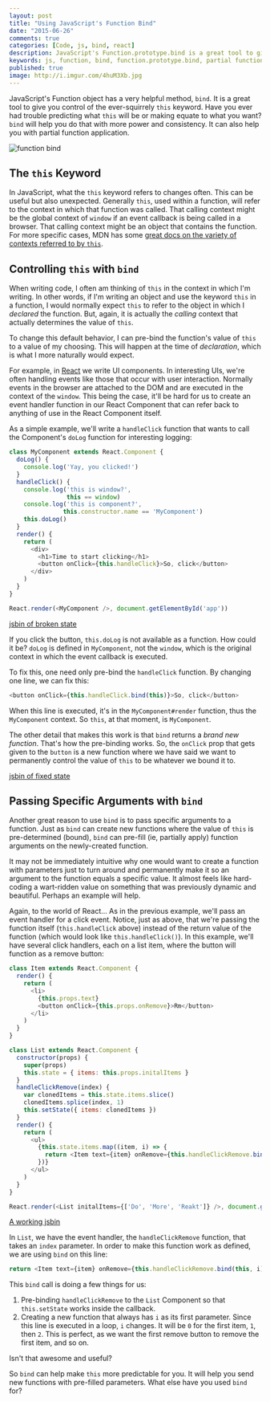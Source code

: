 ```yaml
---
layout: post
title: "Using JavaScript's Function Bind"
date: "2015-06-26"
comments: true
categories: [Code, js, bind, react]
description: JavaScript's Function.prototype.bind is a great tool to give you control over the this keyword.
keywords: js, function, bind, function.prototype.bind, partial function application, context, react
published: true
image: http://i.imgur.com/4huM3Xb.jpg
---
```


JavaScript's Function object has a very helpful method, `bind`.  It is a great tool to give you control of the ever-squirrely `this` keyword.  Have you ever had trouble predicting what `this` will be or making equate to what you want?  `bind` will help you do that with more power and consistency.  It can also help you with partial function application.

![function bind](http://i.imgur.com/4huM3Xb.jpg)

<!--more-->

## The `this` Keyword

In JavaScript, what the `this` keyword refers to changes often.  This can be useful but also unexpected.  Generally `this`, used within a function, will refer to the context in which that function was called. That calling context might be the global context of `window` if an event callback is being called in a browser.  That calling context might be an object that contains the function.  For more specific cases, MDN has some [great docs on the variety of contexts referred to by `this`](https://developer.mozilla.org/en-US/docs/Web/JavaScript/Reference/Operators/this).

## Controlling `this` with `bind`

When writing code, I often am thinking of `this` in the context in which I'm writing.  In other words, if I'm writing an object and use the keyword `this` in a function, I would normally expect `this` to refer to the object in which I *declared* the function.  But, again, it is actually the *calling* context that actually determines the value of `this`.
 
To change this default behavior, I can pre-bind the function's value of `this` to a value of my choosing.  This will happen at the time of *declaration*, which is what I more naturally would expect.

For example, in [React](http://facebook.github.io/react/) we write UI components.  In interesting UIs, we're often handling events like those that occur with user interaction.  Normally events in the browser are attached to the DOM and are executed in the context of the `window`.  This being the case, it'll be hard for us to create an event handler function in our React Component that can refer back to anything of use in the React Component itself.  

As a simple example, we'll write a `handleClick` function that wants to call the Component's `doLog` function for interesting logging:

```js event-handling.js
class MyComponent extends React.Component {
  doLog() {
    console.log('Yay, you clicked!')
  }
  handleClick() {
    console.log('this is window?', 
                this == window)
    console.log('this is component?',
               this.constructor.name == 'MyComponent')
    this.doLog()
  }
  render() {
    return (
      <div>
        <h1>Time to start clicking</h1>
        <button onClick={this.handleClick}>So, click</button>
      </div>
    )
  }
}

React.render(<MyComponent />, document.getElementById('app'))
```

[jsbin of broken state](http://jsbin.com/lixayanoso/edit?js,console,output)

If you click the button, `this.doLog` is not available as a function.  How could it be?  `doLog` is defined in `MyComponent`, not the `window`, which is the original context in which the event callback is executed.  

To fix this, one need only pre-bind the `handleClick` function.  By changing one line, we can fix this:

```js
<button onClick={this.handleClick.bind(this)}>So, click</button>
```

When this line is executed, it's in the `MyComponent#render` function, thus the `MyComponent` context.  So `this`, at that moment, is `MyComponent`.
 
The other detail that makes this work is that `bind` returns a *brand new function*.  That's how the pre-binding works.  So, the `onClick` prop that gets given to the `button` is a new function where we have said we want to permanently control the value of `this` to be whatever we bound it to.

[jsbin of fixed state](http://jsbin.com/luwoxegopu/edit?js,console,output)

## Passing Specific Arguments with `bind`

Another great reason to use `bind` is to pass specific arguments to a function.  Just as `bind` can create new functions where the value of `this` is pre-determined (bound), `bind` can pre-fill (ie, partially apply) function arguments on the newly-created function.

It may not be immediately intuitive why one would want to create a function with parameters just to turn around and permanently make it so an argument to the function equals a specific value.  It almost feels like hard-coding a wart-ridden value on something that was previously dynamic and beautiful.  Perhaps an example will help.

Again, to the world of React...  As in the previous example, we'll pass an event handler for a click event.  Notice, just as above, that we're passing the function itself (`this.handleClick` above) instead of the return value of the function (which would look like `this.handleClick()`).  In this example, we'll have several click handlers, each on a list item, where the button will function as a remove button:

```js
class Item extends React.Component {
  render() {
    return (
      <li>
        {this.props.text}
        <button onClick={this.props.onRemove}>Rm</button>
      </li>
    )
  }
}

class List extends React.Component {
  constructor(props) {
    super(props)
    this.state = { items: this.props.initalItems }
  }
  handleClickRemove(index) {
    var clonedItems = this.state.items.slice()
    clonedItems.splice(index, 1)
    this.setState({ items: clonedItems })
  }
  render() {
    return (
      <ul>
        {this.state.items.map((item, i) => {
          return <Item text={item} onRemove={this.handleClickRemove.bind(this, i)} key={item} />
        })}
      </ul>
    )
  }
}

React.render(<List initalItems={['Do', 'More', 'Reakt']} />, document.getElementById('app'))
```

[A working jsbin](http://jsbin.com/cinovebasu/edit?js,console,output)

In `List`, we have the event handler, the `handleClickRemove` function, that takes an `index` parameter.  In order to make this function work as defined, we are using `bind` on this line:

```js
return <Item text={item} onRemove={this.handleClickRemove.bind(this, i)} key={item} />
```

This `bind` call is doing a few things for us:

1. Pre-binding `handleClickRemove` to the `List` Component so that `this.setState` works inside the callback.
2. Creating a new function that always has `i` as its first parameter.  Since this line is executed in a loop, `i` changes.  It will be `0` for the first item, `1`, then `2`.  This is perfect, as we want the first remove button to remove the first item, and so on.

Isn't that awesome and useful?

So `bind` can help make `this` more predictable for you.  It will help you send new functions with pre-filled parameters.  What else have you used `bind` for?    
